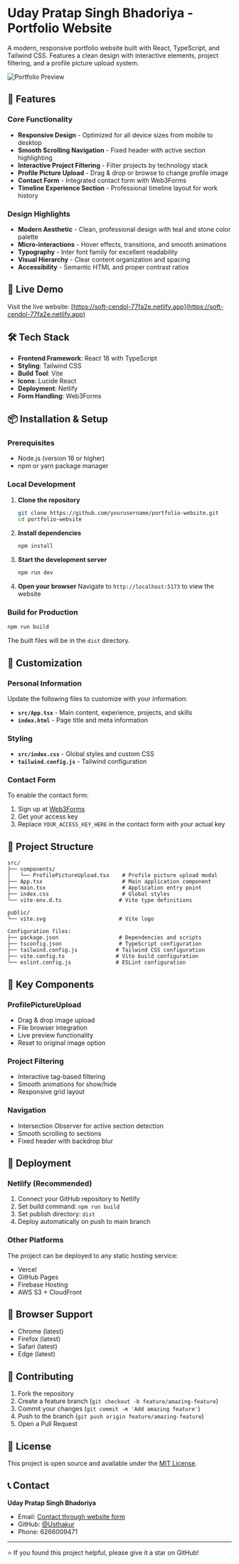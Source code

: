 # Uday Pratap Singh Bhadoriya - Portfolio Website

A modern, responsive portfolio website built with React, TypeScript, and Tailwind CSS. Features a clean design with interactive elements, project filtering, and a profile picture upload system.

![Portfolio Preview](https://soft-cendol-77fa2e.netlify.app)

## 🌟 Features

### Core Functionality
- **Responsive Design** - Optimized for all device sizes from mobile to desktop
- **Smooth Scrolling Navigation** - Fixed header with active section highlighting
- **Interactive Project Filtering** - Filter projects by technology stack
- **Profile Picture Upload** - Drag & drop or browse to change profile image
- **Contact Form** - Integrated contact form with Web3Forms
- **Timeline Experience Section** - Professional timeline layout for work history

### Design Highlights
- **Modern Aesthetic** - Clean, professional design with teal and stone color palette
- **Micro-interactions** - Hover effects, transitions, and smooth animations
- **Typography** - Inter font family for excellent readability
- **Visual Hierarchy** - Clear content organization and spacing
- **Accessibility** - Semantic HTML and proper contrast ratios

## 🚀 Live Demo

Visit the live website: [https://soft-cendol-77fa2e.netlify.app](https://soft-cendol-77fa2e.netlify.app)

## 🛠️ Tech Stack

- **Frontend Framework**: React 18 with TypeScript
- **Styling**: Tailwind CSS
- **Build Tool**: Vite
- **Icons**: Lucide React
- **Deployment**: Netlify
- **Form Handling**: Web3Forms

## 📦 Installation & Setup

### Prerequisites
- Node.js (version 16 or higher)
- npm or yarn package manager

### Local Development

1. **Clone the repository**
   ```bash
   git clone https://github.com/yourusername/portfolio-website.git
   cd portfolio-website
   ```

2. **Install dependencies**
   ```bash
   npm install
   ```

3. **Start the development server**
   ```bash
   npm run dev
   ```

4. **Open your browser**
   Navigate to `http://localhost:5173` to view the website

### Build for Production

```bash
npm run build
```

The built files will be in the `dist` directory.

## 🎨 Customization

### Personal Information
Update the following files to customize with your information:

- **`src/App.tsx`** - Main content, experience, projects, and skills
- **`index.html`** - Page title and meta information

### Styling
- **`src/index.css`** - Global styles and custom CSS
- **`tailwind.config.js`** - Tailwind configuration

### Contact Form
To enable the contact form:

1. Sign up at [Web3Forms](https://web3forms.com)
2. Get your access key
3. Replace `YOUR_ACCESS_KEY_HERE` in the contact form with your actual key

## 📁 Project Structure

```
src/
├── components/
│   └── ProfilePictureUpload.tsx    # Profile picture upload modal
├── App.tsx                         # Main application component
├── main.tsx                        # Application entry point
├── index.css                       # Global styles
└── vite-env.d.ts                  # Vite type definitions

public/
└── vite.svg                       # Vite logo

Configuration files:
├── package.json                   # Dependencies and scripts
├── tsconfig.json                  # TypeScript configuration
├── tailwind.config.js            # Tailwind CSS configuration
├── vite.config.ts                # Vite build configuration
└── eslint.config.js              # ESLint configuration
```

## 🎯 Key Components

### ProfilePictureUpload
- Drag & drop image upload
- File browser integration
- Live preview functionality
- Reset to original image option

### Project Filtering
- Interactive tag-based filtering
- Smooth animations for show/hide
- Responsive grid layout

### Navigation
- Intersection Observer for active section detection
- Smooth scrolling to sections
- Fixed header with backdrop blur

## 🚀 Deployment

### Netlify (Recommended)
1. Connect your GitHub repository to Netlify
2. Set build command: `npm run build`
3. Set publish directory: `dist`
4. Deploy automatically on push to main branch

### Other Platforms
The project can be deployed to any static hosting service:
- Vercel
- GitHub Pages
- Firebase Hosting
- AWS S3 + CloudFront

## 📱 Browser Support

- Chrome (latest)
- Firefox (latest)
- Safari (latest)
- Edge (latest)

## 🤝 Contributing

1. Fork the repository
2. Create a feature branch (`git checkout -b feature/amazing-feature`)
3. Commit your changes (`git commit -m 'Add amazing feature'`)
4. Push to the branch (`git push origin feature/amazing-feature`)
5. Open a Pull Request

## 📄 License

This project is open source and available under the [MIT License](LICENSE).

## 📞 Contact

**Uday Pratap Singh Bhadoriya**
- Email: [Contact through website form](https://soft-cendol-77fa2e.netlify.app#contact)
- GitHub: [@Usthakur](https://github.com/Usthakur)
- Phone: 6266009471

---

⭐ If you found this project helpful, please give it a star on GitHub!